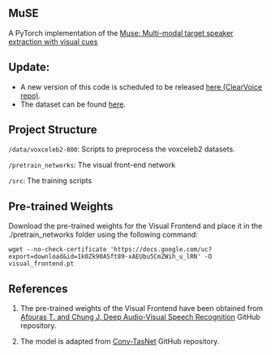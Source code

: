 ## MuSE

A PyTorch implementation of the [Muse: Multi-modal target speaker extraction with visual cues](https://arxiv.org/abs/2010.07775)

## Update:
* A new version of this code is scheduled to be released [here (ClearVoice repo)](https://github.com/modelscope/ClearerVoice-Studio). 
* The dataset can be found [here](https://huggingface.co/datasets/alibabasglab/KUL-mix).
  
## Project Structure

`/data/voxceleb2-800`: Scripts to preprocess the voxceleb2 datasets.

`/pretrain_networks`: The visual front-end network

`/src`: The training scripts

## Pre-trained Weights
Download the pre-trained weights for the Visual Frontend and place it in the ./pretrain_networks folder using the following command:

	wget --no-check-certificate 'https://docs.google.com/uc?export=download&id=1k0Zk90ASft89-xAEUbu5CmZWih_u_lRN' -O visual_frontend.pt


## References
1. The pre-trained weights of the Visual Frontend have been obtained from [Afouras T. and Chung J, Deep Audio-Visual Speech Recognition](https://github.com/lordmartian/deep_avsr) GitHub repository.

2. The model is adapted from [Conv-TasNet](https://github.com/kaituoxu/Conv-TasNet) GitHub repository.
